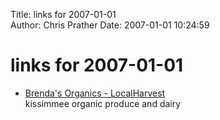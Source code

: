 Title: links for 2007-01-01  
Author: Chris Prather
Date: 2007-01-01 10:24:59

# links for 2007-01-01
<ul class="delicious">
	<li>
		<div class="delicious-link"><a href="http://www.localharvest.org/food-coops/M4692">Brenda's Organics - LocalHarvest</a></div>
		<div class="delicious-extended">kissimmee organic produce and dairy
</div>
	</li>
</ul>

